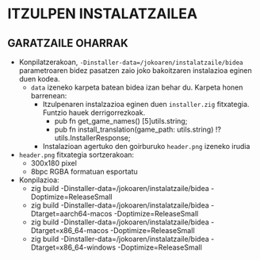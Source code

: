 # ITZULPEN INSTALATZAILEA


## GARATZAILE OHARRAK

* Konpilatzerakoan, `-Dinstaller-data=/jokoaren/instalatzaile/bidea` parametroaren bidez pasatzen zaio joko bakoitzaren instalazioa eginen duen kodea.
  * `data` izeneko karpeta batean bidea izan behar du. Karpeta honen barrenean:
    * Itzulpenaren instalzazioa eginen duen `installer.zig` fitxategia. Funtzio hauek derrigorrezkoak.
      * pub fn get_game_names() [5]utils.string;
      * pub fn install_translation(game_path: utils.string) !?utils.InstallerResponse;
    * Instalazioan agertuko den goirburuko `header.png` izeneko irudia
* `header.png` fitxategia sortzerakoan:
  * 300x180 pixel
  * 8bpc RGBA formatuan esportatu
* Konpilazioa:
  * zig build -Dinstaller-data=/jokoaren/instalatzaile/bidea -Doptimize=ReleaseSmall 
  * zig build -Dinstaller-data=/jokoaren/instalatzaile/bidea -Dtarget=aarch64-macos -Doptimize=ReleaseSmall 
  * zig build -Dinstaller-data=/jokoaren/instalatzaile/bidea -Dtarget=x86_64-macos -Doptimize=ReleaseSmall 
  * zig build -Dinstaller-data=/jokoaren/instalatzaile/bidea -Dtarget=x86_64-windows -Doptimize=ReleaseSmall 